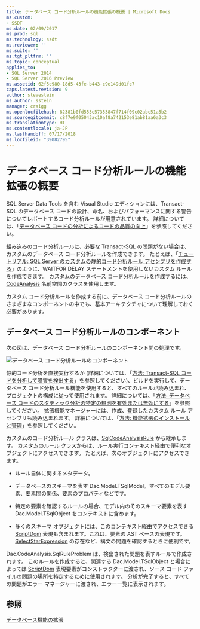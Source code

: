 ```yaml
---
title: データベース コード分析ルールの機能拡張の概要 | Microsoft Docs
ms.custom:
- SSDT
ms.date: 02/09/2017
ms.prod: sql
ms.technology: ssdt
ms.reviewer: ''
ms.suite: ''
ms.tgt_pltfrm: ''
ms.topic: conceptual
applies_to:
- SQL Server 2014
- SQL Server 2016 Preview
ms.assetid: 62f5c980-18d5-43fe-b443-c9e149d01fc7
caps.latest.revision: 9
author: stevestein
ms.author: sstein
manager: craigg
ms.openlocfilehash: 82381b0fd553c57353847f714f09c02abc51a5b2
ms.sourcegitcommit: c8f7e9f05043ac10af8a742153e81ab81aa6a3c3
ms.translationtype: HT
ms.contentlocale: ja-JP
ms.lasthandoff: 07/17/2018
ms.locfileid: "39082795"
---
```

# <a name="overview-of-extensibility-for-database-code-analysis-rules"></a>データベース コード分析ルールの機能拡張の概要
SQL Server Data Tools を含む Visual Studio エディションには、Transact\-SQL のデータベース コードの設計、命名、およびパフォーマンスに関する警告についてレポートするコード分析ルールが用意されています。 詳細については、「[データベース コードの分析によるコードの品質の向上](http://msdn.microsoft.com/en-us/library/dd172133(v=vs.100).aspx)」を参照してください。  
  
組み込みのコード分析ルールに、必要な Transact\-SQL の問題がない場合は、カスタムのデータベース コード分析ルールを作成できます。 たとえば、「[チュートリアル: SQL Server のカスタムの静的コード分析ルール アセンブリを作成する](../ssdt/walkthrough-author-custom-static-code-analysis-rule-assembly.md)」のように、WAITFOR DELAY ステートメントを使用しないカスタム ルールを作成できます。 カスタムのデータベース コード分析ルールを作成するには、[CodeAnalysis](https://msdn.microsoft.com/library/microsoft.sqlserver.dac.codeanalysis.aspx) 名前空間のクラスを使用します。  
  
カスタム コード分析ルールを作成する前に、データベース コード分析ルールのさまざまなコンポーネントの中でも、基本アーキテクチャについて理解しておく必要があります。  
  
## <a name="database-code-analysis-rules-components"></a>データベース コード分析ルールのコンポーネント  
次の図は、データベース コード分析ルールのコンポーネント間の処理です。  
  
![データベース コード分析ルールのコンポーネント](../ssdt/media/ssdt-database-code-analysis-rules-components.jpg "データベース コード分析ルールのコンポーネント")  
  
静的コード分析を直接実行するか (詳細については、「[方法: Transact-SQL コードを分析して障害を検出する](http://msdn.microsoft.com/en-us/library/dd172119(v=vs.100).aspx)」を参照してください)、ビルドを実行して、データベース コード分析ルール機能を使用すると、すべてのルールが読み込まれ、プロジェクトの構成に従って使用されます。 詳細については、「[方法: データベース コードのスタティック分析の特定の規則を有効または無効にする](http://msdn.microsoft.com/en-us/library/dd172131(v=vs.100).aspx)」を参照してください。 拡張機能マネージャーには、作成、登録したカスタム ルール アセンブリも読み込まれます。 詳細については、「[方法: 機能拡張のインストールと管理](../ssdt/how-to-install-and-manage-feature-extensions.md)」を参照してください。  
  
カスタムのコード分析ルール クラスは、[SqlCodeAnalysisRule](https://msdn.microsoft.com/library/microsoft.sqlserver.dac.codeanalysis.sqlcodeanalysisrule.aspx) から継承します。 カスタムのルール クラスからは、ルール実行コンテキスト経由で便利なオブジェクトにアクセスできます。 たとえば、次のオブジェクトにアクセスできます。  
  
-   ルール自体に関するメタデータ。  
  
-   データベースのスキーマを表す Dac.Model.TSqlModel。すべてのモデル要素、要素間の関係、要素のプロパティなどです。  
  
-   特定の要素を確認するルールの場合、モデル内のそのスキーマ要素を表す Dac.Model.TSqlObject をコンテキストに含めます。  
  
-   多くのスキーマ オブジェクトには、このコンテキスト経由でアクセスできる [ScriptDom](https://msdn.microsoft.com/en-us/library/microsoft.sqlserver.transactsql.scriptdom.aspx) 表現も含まれます。これは、要素の AST ベースの表現です。[SelectStarExpression](https://msdn.microsoft.com/en-us/library/microsoft.sqlserver.transactsql.scriptdom.selectstarexpression.aspx) の存在など、構文の問題を確認するときに便利です。  
  
Dac.CodeAnalysis.SqlRuleProblem は、検出された問題を表すルールで作成されます。 このルールを作成すると、関連する Dac.Model.TSqlObject と場合によっては [ScriptDom](https://msdn.microsoft.com/en-us/library/microsoft.sqlserver.transactsql.scriptdom.aspx) 表現要素がコンストラクターに渡され、ソース コード ファイルの問題の場所を特定するために使用されます。 分析が完了すると、すべての問題がエラー マネージャーに渡され、エラー一覧に表示されます。  
  
## <a name="see-also"></a>参照  
[データベース機能の拡張](../ssdt/extending-the-database-features.md)  
  

